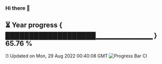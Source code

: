 ### Hi there 👋
⏳ Year progress { ███████████████████▁▁▁▁▁▁▁▁▁▁▁ } 65.76 %
---
⏰ Updated on Mon, 29 Aug 2022 00:40:08 GMT
![Progress Bar CI](https://github.com/Moyi321/Moyi321/workflows/Progress%20Bar%20CI/badge.svg)
